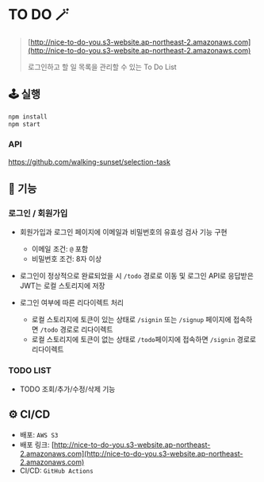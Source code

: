 # TO DO 🪄

> [http://nice-to-do-you.s3-website.ap-northeast-2.amazonaws.com](http://nice-to-do-you.s3-website.ap-northeast-2.amazonaws.com)
> 
> 로그인하고 할 일 목록을 관리할 수 있는 To Do List

## 🕹 실행

```bash
npm install
npm start
```

### API
https://github.com/walking-sunset/selection-task

## 🚀 기능
### 로그인 / 회원가입

- 회원가입과 로그인 페이지에 이메일과 비밀번호의 유효성 검사 기능 구현

  - 이메일 조건: `@` 포함
  - 비밀번호 조건: 8자 이상

- 로그인이 정상적으로 완료되었을 시 `/todo` 경로로 이동 및 로그인 API로 응답받은 JWT는 로컬 스토리지에 저장

- 로그인 여부에 따른 리다이렉트 처리
  - 로컬 스토리지에 토큰이 있는 상태로 `/signin` 또는 `/signup` 페이지에 접속하면 `/todo` 경로로 리다이렉트
  - 로컬 스토리지에 토큰이 없는 상태로 `/todo`페이지에 접속하면 `/signin` 경로로 리다이렉트

### TODO LIST

- TODO 조회/추가/수정/삭제 기능

## ⚙️ CI/CD

- 배포: `AWS S3`
- 배포 링크: [http://nice-to-do-you.s3-website.ap-northeast-2.amazonaws.com](http://nice-to-do-you.s3-website.ap-northeast-2.amazonaws.com)
- CI/CD: `GitHub Actions`